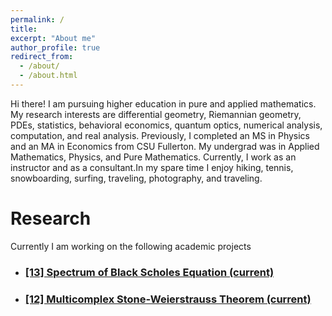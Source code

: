 ```yaml
---
permalink: /
title: 
excerpt: "About me"
author_profile: true
redirect_from: 
  - /about/
  - /about.html
---
```



Hi there! I am pursuing higher education in pure and applied mathematics. My research interests are differential geometry, Riemannian geometry, PDEs, statistics, behavioral economics, quantum optics, numerical analysis, computation, and real analysis. Previously, I completed an MS in Physics and an MA in Economics from CSU Fullerton. My undergrad was in Applied Mathematics, Physics, and Pure Mathematics. Currently, I work as an instructor and as a consultant.In my spare time I enjoy hiking, tennis, snowboarding, surfing, traveling, photography, and traveling. 

# Research 
Currently I am working on the following academic projects
- ### [[13] Spectrum of Black Scholes Equation (current)](https://koskarium.github.io/kon/research/specblkschls)
- ### [[12] Multicomplex Stone-Weierstrauss Theorem (current)](https://koskarium.github.io/kon/research/multicomsw)



